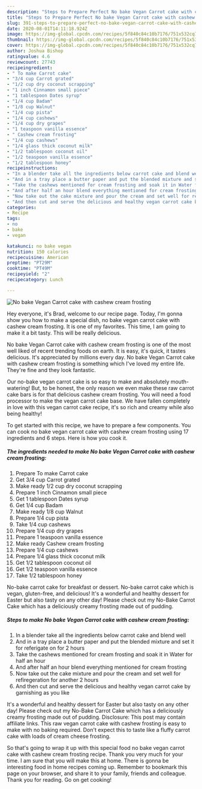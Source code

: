 ```yaml
---
description: "Steps to Prepare Perfect No bake Vegan Carrot cake with cashew cream frosting"
title: "Steps to Prepare Perfect No bake Vegan Carrot cake with cashew cream frosting"
slug: 391-steps-to-prepare-perfect-no-bake-vegan-carrot-cake-with-cashew-cream-frosting
date: 2020-08-01T14:11:18.924Z
image: https://img-global.cpcdn.com/recipes/5f840c84c10b7176/751x532cq70/no-bake-vegan-carrot-cake-with-cashew-cream-frosting-recipe-main-photo.jpg
thumbnail: https://img-global.cpcdn.com/recipes/5f840c84c10b7176/751x532cq70/no-bake-vegan-carrot-cake-with-cashew-cream-frosting-recipe-main-photo.jpg
cover: https://img-global.cpcdn.com/recipes/5f840c84c10b7176/751x532cq70/no-bake-vegan-carrot-cake-with-cashew-cream-frosting-recipe-main-photo.jpg
author: Joshua Bishop
ratingvalue: 4.6
reviewcount: 27743
recipeingredient:
- " To make Carrot cake"
- "3/4 cup Carrot grated"
- "1/2 cup dry coconut scrapping"
- "1 inch Cinnamon small piece"
- "1 tablespoon Dates syrup"
- "1/4 cup Badam"
- "1/8 cup Walnut"
- "1/4 cup pista"
- "1/4 cup cashews"
- "1/4 cup dry grapes"
- "1 teaspoon vanilla essence"
- " Cashew cream frosting"
- "1/4 cup cashews"
- "1/4 glass thick coconut milk"
- "1/2 tablespoon coconut oil"
- "1/2 teaspoon vanilla essence"
- "1/2 tablespoon honey"
recipeinstructions:
- "In a blender take all the ingredients below carrot cake and blend well"
- "And in a tray place a butter paper and put the blended mixture and set it for referigate on for 2 hours"
- "Take the cashews mentioned for cream frosting and soak it in Water for half an hour"
- "And after half an hour blend everything mentioned for cream frosting"
- "Now take out the cake mixture and pour the cream and set well for refiregeration for another 2 hours"
- "And then cut and serve the delicious and healthy vegan carrot cake by garnishing as you like"
categories:
- Recipe
tags:
- no
- bake
- vegan

katakunci: no bake vegan 
nutrition: 150 calories
recipecuisine: American
preptime: "PT29M"
cooktime: "PT49M"
recipeyield: "2"
recipecategory: Lunch

---
```



![No bake Vegan Carrot cake with cashew cream frosting](https://img-global.cpcdn.com/recipes/5f840c84c10b7176/751x532cq70/no-bake-vegan-carrot-cake-with-cashew-cream-frosting-recipe-main-photo.jpg)

Hey everyone, it's Brad, welcome to our recipe page. Today, I'm gonna show you how to make a special dish, no bake vegan carrot cake with cashew cream frosting. It is one of my favorites. This time, I am going to make it a bit tasty. This will be really delicious.

No bake Vegan Carrot cake with cashew cream frosting is one of the most well liked of recent trending foods on earth. It is easy, it's quick, it tastes delicious. It's appreciated by millions every day. No bake Vegan Carrot cake with cashew cream frosting is something which I've loved my entire life. They're fine and they look fantastic.

Our no-bake vegan carrot cake is so easy to make and absolutely mouth-watering! But, to be honest, the only reason we even make these raw carrot cake bars is for that delicious cashew cream frosting. You will need a food processor to make the vegan carrot cake base. We have fallen completely in love with this vegan carrot cake recipe, it&#39;s so rich and creamy while also being healthy!


To get started with this recipe, we have to prepare a few components. You can cook no bake vegan carrot cake with cashew cream frosting using 17 ingredients and 6 steps. Here is how you cook it.

<!--inarticleads1-->

##### The ingredients needed to make No bake Vegan Carrot cake with cashew cream frosting:

1. Prepare  To make Carrot cake
1. Get 3/4 cup Carrot grated
1. Make ready 1/2 cup dry coconut scrapping
1. Prepare 1 inch Cinnamon small piece
1. Get 1 tablespoon Dates syrup
1. Get 1/4 cup Badam
1. Make ready 1/8 cup Walnut
1. Prepare 1/4 cup pista
1. Take 1/4 cup cashews
1. Prepare 1/4 cup dry grapes
1. Prepare 1 teaspoon vanilla essence
1. Make ready  Cashew cream frosting
1. Prepare 1/4 cup cashews
1. Prepare 1/4 glass thick coconut milk
1. Get 1/2 tablespoon coconut oil
1. Get 1/2 teaspoon vanilla essence
1. Take 1/2 tablespoon honey


No-bake carrot cake for breakfast or dessert. No-bake carrot cake which is vegan, gluten-free, and delicious! It&#39;s a wonderful and healthy dessert for Easter but also tasty on any other day! Please check out my No-Bake Carrot Cake which has a deliciously creamy frosting made out of pudding. 

<!--inarticleads2-->

##### Steps to make No bake Vegan Carrot cake with cashew cream frosting:

1. In a blender take all the ingredients below carrot cake and blend well
1. And in a tray place a butter paper and put the blended mixture and set it for referigate on for 2 hours
1. Take the cashews mentioned for cream frosting and soak it in Water for half an hour
1. And after half an hour blend everything mentioned for cream frosting
1. Now take out the cake mixture and pour the cream and set well for refiregeration for another 2 hours
1. And then cut and serve the delicious and healthy vegan carrot cake by garnishing as you like


It&#39;s a wonderful and healthy dessert for Easter but also tasty on any other day! Please check out my No-Bake Carrot Cake which has a deliciously creamy frosting made out of pudding. Disclosure: This post may contain affiliate links. This raw vegan carrot cake with cashew frosting is easy to make with no baking required. Don&#39;t expect this to taste like a fluffy carrot cake with loads of cream cheese frosting. 

So that's going to wrap it up with this special food no bake vegan carrot cake with cashew cream frosting recipe. Thank you very much for your time. I am sure that you will make this at home. There is gonna be interesting food in home recipes coming up. Remember to bookmark this page on your browser, and share it to your family, friends and colleague. Thank you for reading. Go on get cooking!
